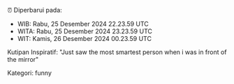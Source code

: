 ⏰ Diperbarui pada:
- WIB: Rabu, 25 Desember 2024 22.23.59 UTC
- WITA: Rabu, 25 Desember 2024 23.23.59 UTC
- WIT: Kamis, 26 Desember 2024 00.23.59 UTC

Kutipan Inspiratif:
"Just saw the most smartest person when i was in front of the mirror"


Kategori: funny

